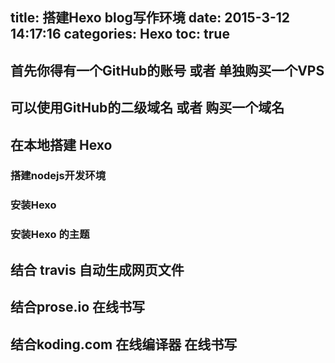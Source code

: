 title: 搭建Hexo blog写作环境
date: 2015-3-12 14:17:16
categories: Hexo
toc: true
---

## 首先你得有一个GitHub的账号 或者 单独购买一个VPS


## 可以使用GitHub的二级域名 或者 购买一个域名


## 在本地搭建 Hexo 

  ### 搭建nodejs开发环境
  
  ### 安装Hexo
  
  ### 安装Hexo 的主题
  
## 结合 travis 自动生成网页文件


## 结合prose.io 在线书写

## 结合koding.com 在线编译器 在线书写
